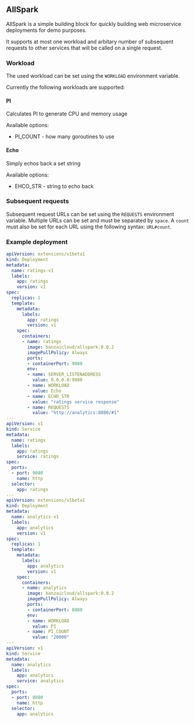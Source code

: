 ## AllSpark

AllSpark is a simple building block for quickly building web microservice deployments for demo purposes.

It supports at most one workload and arbitary number of subsequent requests to other services that will be called on a single request.

### Workload

The used workload can be set using the `WORKLOAD` environment variable.

Currently the following workloads are supported:

#### PI

Calculates PI to generate CPU and memory usage

Available options:

- PI_COUNT - how many goroutines to use

#### Echo

Simply echos back a set string

Available options:

- EHCO_STR - string to echo back

### Subsequent requests

Subsequent request URLs can be set using the `REQUESTS` environment variable. Multiple URLs can be set and must be separated by `space`. A `count` must also be set for each URL using the following syntax: `URL#count`.

### Example deployment

```yaml
apiVersion: extensions/v1beta1
kind: Deployment
metadata:
  name: ratings-v1
  labels:
    app: ratings
    version: v1
spec:
  replicas: 1
  template:
    metadata:
      labels:
        app: ratings
        version: v1
    spec:
      containers:
      - name: ratings
        image: banzaicloud/allspark:0.0.2
        imagePullPolicy: Always
        ports:
        - containerPort: 9080
        env:
        - name: SERVER_LISTENADDRESS
          value: 0.0.0.0:9080
        - name: WORKLOAD
          value: Echo
        - name: ECHO_STR
          value: "ratings service response"
        - name: REQUESTS
          value: "http://analytics:8080/#1"
---
apiVersion: v1
kind: Service
metadata:
  name: ratings
  labels:
    app: ratings
    service: ratings
spec:
  ports:
  - port: 9080
    name: http
  selector:
    app: ratings
---
apiVersion: extensions/v1beta1
kind: Deployment
metadata:
  name: analytics-v1
  labels:
    app: analytics
    version: v1
spec:
  replicas: 1
  template:
    metadata:
      labels:
        app: analytics
        version: v1
    spec:
      containers:
      - name: analytics
        image: banzaicloud/allspark:0.0.2
        imagePullPolicy: Always
        ports:
        - containerPort: 8080
        env:
        - name: WORKLOAD
          value: PI
        - name: PI_COUNT
          value: "20000"
---
apiVersion: v1
kind: Service
metadata:
  name: analytics
  labels:
    app: analytics
    service: analytics
spec:
  ports:
  - port: 8080
    name: http
  selector:
    app: analytics
```